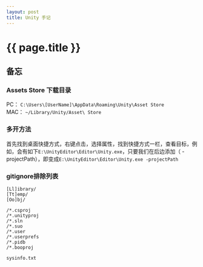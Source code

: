 ```yaml
---
layout: post
title: Unity 手记
---
```


# {{ page.title }}

## 备忘

### Assets Store 下载目录
PC： `C:\Users\[UserName]\AppData\Roaming\Unity\Asset Store`  
MAC： `~/Library/Unity/Asset\ Store`

### 多开方法
首先找到桌面快捷方式，右键点击，选择属性，找到快捷方式一栏，查看目标，例如，会有如下`E:\UnityEditor\Editor\Unity.exe`，只要我们在后边添加（ -projectPath），即变成`E:\UnityEditor\Editor\Unity.exe -projectPath`

### gitignore排除列表
```
[Ll]ibrary/
[Tt]emp/
[Oo]bj/

/*.csproj
/*.unityproj
/*.sln
/*.suo
/*.user
/*.userprefs
/*.pidb
/*.booproj

sysinfo.txt
```